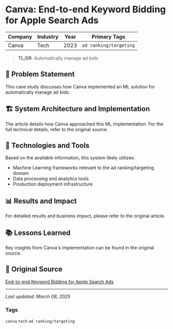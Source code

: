 # Canva: End-to-end Keyword Bidding for Apple Search Ads

| Company | Industry | Year | Primary Tags | 
|---------|----------|------|--------------|
| Canva | Tech | 2023 | `ad ranking/targeting` |

> **TL;DR**: Automatically manage ad bids

## 📝 Problem Statement

This case study discusses how Canva implemented an ML solution for automatically manage ad bids.

## 🏗️ System Architecture and Implementation

The article details how Canva approached this ML implementation. For the full technical details, refer to the original source.

## 🔧 Technologies and Tools

Based on the available information, this system likely utilizes:

- Machine Learning frameworks relevant to the ad ranking/targeting domain
- Data processing and analytics tools
- Production deployment infrastructure

## 📊 Results and Impact

For detailed results and business impact, please refer to the original article.

## 📚 Lessons Learned

Key insights from Canva's implementation can be found in the original source.

## 🔗 Original Source

[End-to-end Keyword Bidding for Apple Search Ads](https://www.canva.dev/blog/engineering/end-to-end-asa-keyword-bidding/)

---

*Last updated: March 08, 2025*

### Tags

`canva` `tech` `ad ranking/targeting`
